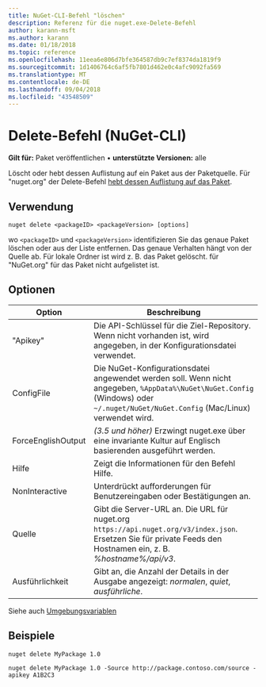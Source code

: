 ```yaml
---
title: NuGet-CLI-Befehl "löschen"
description: Referenz für die nuget.exe-Delete-Befehl
author: karann-msft
ms.author: karann
ms.date: 01/18/2018
ms.topic: reference
ms.openlocfilehash: 11eea6e806d7bfe364587db9c7ef8374da1819f9
ms.sourcegitcommit: 1d1406764c6af5fb7801d462e0c4afc9092fa569
ms.translationtype: MT
ms.contentlocale: de-DE
ms.lasthandoff: 09/04/2018
ms.locfileid: "43548509"
---
```

# <a name="delete-command-nuget-cli"></a>Delete-Befehl (NuGet-CLI)

**Gilt für:** Paket veröffentlichen &bullet; **unterstützte Versionen:** alle

Löscht oder hebt dessen Auflistung auf ein Paket aus der Paketquelle. Für "nuget.org" der Delete-Befehl [hebt dessen Auflistung auf das Paket](../policies/deleting-packages.md).

## <a name="usage"></a>Verwendung

```cli
nuget delete <packageID> <packageVersion> [options]
```

wo `<packageID>` und `<packageVersion>` identifizieren Sie das genaue Paket löschen oder aus der Liste entfernen. Das genaue Verhalten hängt von der Quelle ab. Für lokale Ordner ist wird z. B. das Paket gelöscht. für "NuGet.org" für das Paket nicht aufgelistet ist.

## <a name="options"></a>Optionen

| Option | Beschreibung |
| --- | --- |
| "Apikey" | Die API-Schlüssel für die Ziel-Repository. Wenn nicht vorhanden ist, wird angegeben, in der Konfigurationsdatei verwendet. |
| ConfigFile | Die NuGet-Konfigurationsdatei angewendet werden soll. Wenn nicht angegeben, `%AppData%\NuGet\NuGet.Config` (Windows) oder `~/.nuget/NuGet/NuGet.Config` (Mac/Linux) verwendet wird.|
| ForceEnglishOutput | *(3.5 und höher)*  Erzwingt nuget.exe über eine invariante Kultur auf Englisch basierenden ausgeführt werden. |
| Hilfe | Zeigt die Informationen für den Befehl Hilfe. |
| NonInteractive | Unterdrückt aufforderungen für Benutzereingaben oder Bestätigungen an. |
| Quelle | Gibt die Server-URL an. Die URL für nuget.org `https://api.nuget.org/v3/index.json`. Ersetzen Sie für private Feeds den Hostnamen ein, z. B. *%hostname%/api/v3*. |
| Ausführlichkeit | Gibt an, die Anzahl der Details in der Ausgabe angezeigt: *normalen*, *quiet*, *ausführliche*. |

Siehe auch [Umgebungsvariablen](cli-ref-environment-variables.md)

## <a name="examples"></a>Beispiele

```cli
nuget delete MyPackage 1.0

nuget delete MyPackage 1.0 -Source http://package.contoso.com/source -apikey A1B2C3
```
